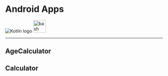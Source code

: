 <h1>Android Apps</h1>
<img src="https://miro.medium.com/max/1100/1*YQgmKR1B9Pf58frRdGqMyA.jpeg" alt="Kotlin logo"/>
<img src="https://www.vectorlogo.zone/logos/gnu_bash/gnu_bash-icon.svg" alt="bash" width="40" height="40"/>
<hr>
<h2>AgeCalculator</h2>
<h3></h3>
<h2>Calculator</h2>
<h3></h3>
